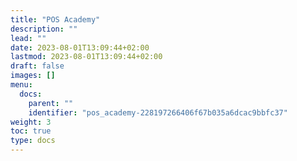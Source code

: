 ```yaml
---
title: "POS Academy"
description: ""
lead: ""
date: 2023-08-01T13:09:44+02:00
lastmod: 2023-08-01T13:09:44+02:00
draft: false
images: []
menu:
  docs:
    parent: ""
    identifier: "pos_academy-228197266406f67b035a6dcac9bbfc37"
weight: 3
toc: true
type: docs
---
```

